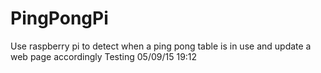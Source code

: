 # PingPongPi
Use raspberry pi to detect when a ping pong table is in use and update a web page accordingly
Testing 05/09/15 19:12
